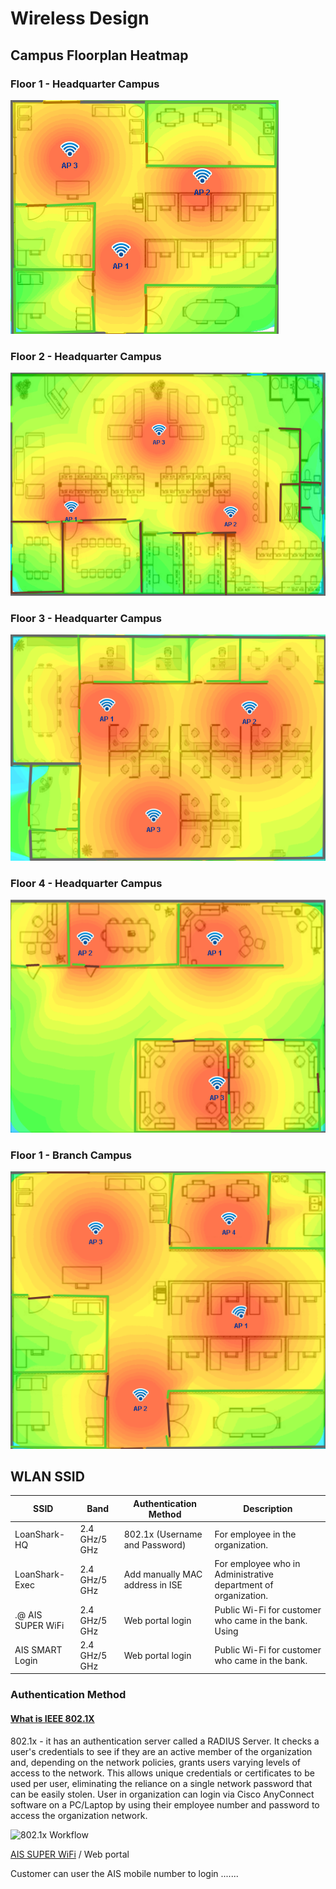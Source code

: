 # Wireless Design

## Campus Floorplan Heatmap

### Floor 1 - Headquarter Campus

![](../../.gitbook/assets/HQ-F1.PNG)

### Floor 2 - Headquarter Campus

![](../../.gitbook/assets/HQ-F2.PNG)

### Floor 3 - Headquarter Campus

![](../../.gitbook/assets/HQ-F3.PNG)

### Floor 4 - Headquarter Campus

![](../../.gitbook/assets/HQ-F4.PNG)

### Floor 1 - Branch Campus

![](../../.gitbook/assets/Branchpic.PNG)

## WLAN SSID

| SSID              | Band          | Authentication Method           | Description                                                    |
| ----------------- | ------------- | ------------------------------- | -------------------------------------------------------------- |
| LoanShark-HQ      | 2.4 GHz/5 GHz | 802.1x (Username and Password)  | For employee in the organization.                              |
| LoanShark-Exec    | 2.4 GHz/5 GHz | Add manually MAC address in ISE | For employee who in Administrative department of organization. |
| .@ AIS SUPER WiFi | 2.4 GHz/5 GHz | Web portal login                | Public Wi-Fi for customer who came in the bank. Using          |
| AIS SMART Login   | 2.4 GHz/5 GHz | Web portal login                | Public Wi-Fi for customer who came in the bank.                |

### Authentication Method

#### [What is IEEE 802.1X](https://www.securew2.com/solutions/802-1x#:\~:text=802.1X%20is%20a%20network,confirmed%20by%20the%20RADIUS%20server.)

802.1x - it has an authentication server called a RADIUS Server. It checks a user's credentials to see if they are an active member of the organization and, depending on the network policies, grants users varying levels of access to the network. This allows unique credentials or certificates to be used per user, eliminating the reliance on a single network password that can be easily stolen. User in organization can login via Cisco AnyConnect software on a PC/Laptop by using their employee number and password to access the organization network.

![802.1x Workflow](https://www.securew2.com/wp-content/uploads/2021/12/what-is-ieee.svg)

[AIS SUPER WiFi](https://www.ais.th/wifi/howto-wifi.html) / Web portal

Customer can user the AIS mobile number to login .......&#x20;
